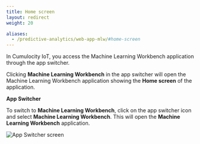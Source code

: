 ```yaml
---
title: Home screen
layout: redirect
weight: 20

aliases:
  - /predictive-analytics/web-app-mlw/#home-screen
---
```


In Cumulocity IoT, you access the Machine Learning Workbench application through the app switcher. 

Clicking **Machine Learning Workbench** in the app switcher will open the Machine Learning Workbench application showing the  **Home screen** of the application.

**App Switcher**

To switch to **Machine Learning Workbench**, click on the app switcher icon and select **Machine Learning Workbench**.
This will open the **Machine Learning Workbench** application.

![App Switcher screen](/images/zementis/mlw-app-home-select.png)

<!-- **HomePage**
![Home screen](/images/zementis/mlw-app-home-screen.png)
The **Home screen** provides:

* An introduction to the application
* Quick links to important topics like machine learning workbench
* Lists of your projects, tasks and assets -->
